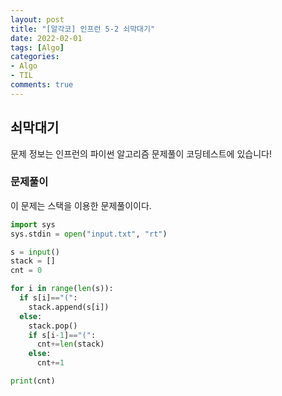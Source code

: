```yaml
---
layout: post
title: "[알각코] 인프런 5-2 쇠막대기"
date: 2022-02-01
tags: [Algo]
categories:
- Algo
- TIL
comments: true
---
```


## 쇠막대기

문제 정보는 인프런의 파이썬 알고리즘 문제풀이 코딩테스트에 있습니다!

### 문제풀이

이 문제는 스택을 이용한 문제풀이이다.

```python
import sys
sys.stdin = open("input.txt", "rt")

s = input()
stack = []
cnt = 0

for i in range(len(s)):
  if s[i]=="(":
    stack.append(s[i])
  else:
    stack.pop()
    if s[i-1]=="(":
      cnt+=len(stack)
    else:
      cnt+=1

print(cnt)
```
